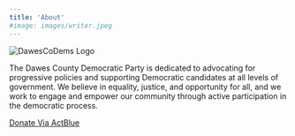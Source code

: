 ```yaml
---
title: 'About'
#image: images/writer.jpeg
---
```


![DawesCoDems Logo](/images/DawesCoDems.png)

The Dawes County Democratic Party is dedicated to advocating for progressive policies and supporting Democratic candidates at all levels of government. We believe in equality, justice, and opportunity for all, and we work to engage and empower our community through active participation in the democratic process.

[Donate Via ActBlue](https://secure.actblue.com/donate/dawes-county-democratic-committee-1)